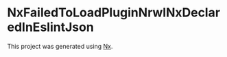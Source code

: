 # NxFailedToLoadPluginNrwlNxDeclaredInEslintJson

This project was generated using [Nx](https://nx.dev).
